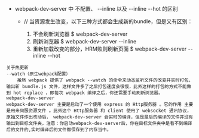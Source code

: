 - webpack-dev-server 中   不配置、 --inline 以及 --inline --hot   的区别
   -  // 当资源发生改变，以下三种方式都会生成新的bundle，但是又有区别：

      1. 不会刷新浏览器
         $ webpack-dev-server
      2. 刷新浏览器
         $ webpack-dev-server --inline
      3. 重新加载改变的部分，HRM败则刷新页面
         $ webpack-dev-server  --inline --hot

```
关于热更新
--watch（原生webpack配置）
	虽然 webpack 提供了 webpack --watch 的命令来动态监听文件的改变并实时打包，输出新 bundle.js 文件，这样文件多了之后打包速度会很慢，此外这样的打包的方式不能做到 hot replace ，即每次 webpack 编译之后，你还需要手动刷新浏览器。
webpack-dev-server
webpack-dev-server 主要是启动了一个使用 express 的 Http服务器 。它的作用 主要是用来伺服资源文件 。此外这个 Http服务器 和 client 使用了 websocket 通讯协议，原始文件作出改动后， webpack-dev-server 会实时的编译，但是最后的编译的文件并没有输出到目标文件夹，注意：你启动webpack-dev-server后，你在目标文件夹中是看不到编译后的文件的,实时编译后的文件都保存到了内存当中。
```

